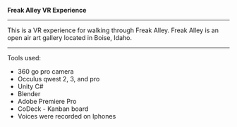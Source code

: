 **Freak Alley VR Experience**

---

This is a VR experience for walking through Freak Alley.  Freak Alley is an  open air art gallery located in Boise, Idaho.


---

Tools used:

* 360 go pro camera
* Occulus qwest 2, 3, and pro
* Unity C#
* Blender
* Adobe Premiere Pro
* CoDeck - Kanban board
* Voices were recorded on Iphones
